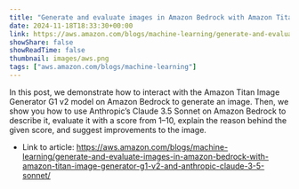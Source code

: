 ```yaml
---
title: "Generate and evaluate images in Amazon Bedrock with Amazon Titan Image Generator G1 v2 and Anthropic Claude 3.5 Sonnet"
date: 2024-11-18T18:33:30+00:00
link: https://aws.amazon.com/blogs/machine-learning/generate-and-evaluate-images-in-amazon-bedrock-with-amazon-titan-image-generator-g1-v2-and-anthropic-claude-3-5-sonnet/
showShare: false
showReadTime: false
thumbnail: images/aws.png
tags: ["aws.amazon.com/blogs/machine-learning"]
---
```

In this post, we demonstrate how to interact with the Amazon Titan Image Generator G1 v2 model on Amazon Bedrock to generate an image. Then, we show you how to use Anthropic’s Claude 3.5 Sonnet on Amazon Bedrock to describe it, evaluate it with a score from 1–10, explain the reason behind the given score, and suggest improvements to the image.

- Link to article: https://aws.amazon.com/blogs/machine-learning/generate-and-evaluate-images-in-amazon-bedrock-with-amazon-titan-image-generator-g1-v2-and-anthropic-claude-3-5-sonnet/